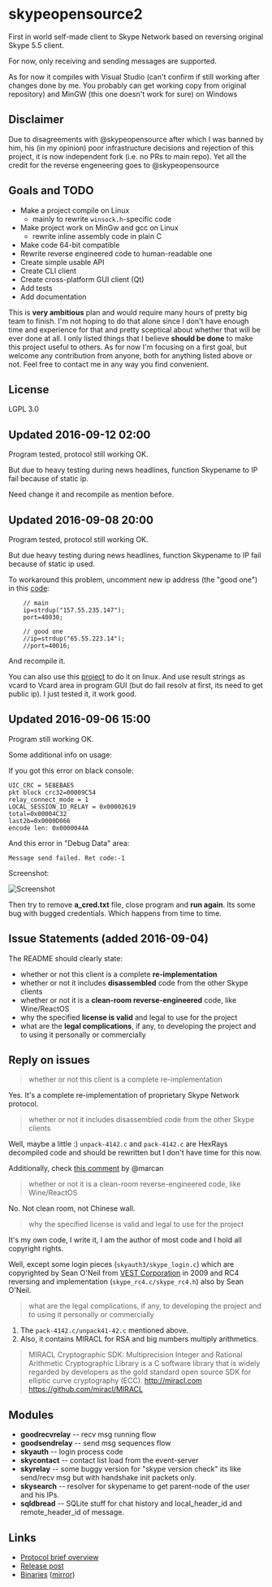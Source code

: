 # skypeopensource2

First in world self-made client to Skype Network based on reversing original Skype 5.5 client.

For now, only receiving and sending messages are supported.

As for now it compiles with Visual Studio (can't confirm if still working after changes done by me. You probably can get working copy from original repository) and MinGW (this one doesn't work for sure) on Windows 

## Disclaimer

Due to disagreements with @skypeopensource after which I was banned by him, his (in my opinion) poor infrastructure decisions and rejection of this project, it is now independent fork (i.e. no PRs to main repo). Yet all the credit for the reverse engeneering goes to @skypeopensource

## Goals and TODO
* Make a project compile on Linux
    + mainly to rewrite `winsock.h`-specific code
* Make project work on MinGw and gcc on Linux 
    + rewrite inline assembly code in plain C
* Make code 64-bit compatible
* Rewrite reverse engineered code to human-readable one
* Create simple usable API
* Create CLI client
* Create cross-platform GUI client (Qt)
* Add tests
* Add documentation


This is **very ambitious** plan and would require many hours of pretty big team to finish. I'm not hoping to do that alone since I don't have enough time and experience for that and pretty sceptical about whether that will be ever done at all. I only listed things that I believe **should be done** to make this project useful to others. As for now I'm focusing on a first goal, but welcome any contribution from anyone, both for anything listed above or not. Feel free to contact me in any way you find convenient.
## License
LGPL 3.0


## Updated 2016-09-12 02:00

Program tested, protocol still working OK.

But due to heavy testing during news headlines, function Skypename to IP fail because of static ip. 

Need change it and recompile as mention before.

## Updated 2016-09-08 20:00

Program tested, protocol still working OK.

But due heavy testing during news headlines, function Skypename to IP fail because of static ip used.

To workaround this problem, uncomment new ip address (the "good one") in this [code](https://github.com/skypeopensource/skypeopensource2/blob/master/skysearch3/skysearch3/skysearch3.c#L327):

```
    // main
    ip=strdup("157.55.235.147");
    port=40030;

    // good one
    //ip=strdup("65.55.223.14");
    //port=40016;
```

And recompile it.

You can also use this [project](https://github.com/skypeopensource/tool_linuxbuild/tree/master/skysearch2_linux) to do it on linux. And use result strings as vcard to Vcard area in program GUI (but do fail resolv at first, its need to get public ip).
I just tested it, it work good.

## Updated 2016-09-06 15:00

Program still working OK.

Some additional info on usage:

If you got this error on black console:

```
UIC_CRC = 5E8EBAE5
pkt block crc32=00009C54
relay_connect_mode = 1
LOCAL_SESSION_ID_RELAY = 0x00002619
total=0x00004C32
last2b=0x0000D066
encode len: 0x0000044A
```

And this error in "Debug Data" area:

```
Message send failed. Ret code:-1
```

Screenshot: 

![Screenshot](http://epycs.ru/pics/cred_err.png)

Then try to remove **a_cred.txt** file, close program and **run again**. 
Its some bug with bugged credentials. Which happens from time to time.

## Issue Statements (added 2016-09-04)
The README should clearly state:
* whether or not this client is a complete **re-implementation**
* whether or not it includes **disassembled** code from the other Skype clients
* whether or not it is a **clean-room reverse-engineered** code, like Wine/ReactOS
* why the specified **license is valid** and legal to use for the project
* what are the **legal complications**, if any, to developing the project and to using it personally or commercially

## Reply on issues

> whether or not this client is a complete re-implementation

Yes. It's a complete re-implementation of proprietary Skype Network protocol.

> whether or not it includes disassembled code from the other Skype clients

Well, maybe a little :) ```unpack-4142.c``` and ```pack-4142.c``` are HexRays decompiled code and should be rewritten but I don't have time for this now.

Additionally, check [this comment](https://github.com/skypeopensource/skypeopensource2/issues/2#issuecomment-244626692) by @marcan
> whether or not it is a clean-room reverse-engineered code, like Wine/ReactOS

No. Not clean room, not Chinese wall.

> why the specified license is valid and legal to use for the project

It's my own code, I write it, I am the author of most code and I hold all copyright rights.

Well, except some login pieces (```skyauth3/skype_login.c```) which are copyrighted by Sean O'Neil from [VEST Corporation](https://en.wikipedia.org/wiki/VEST) in 2009 and RC4 reversing and implementation (```skype_rc4.c/skype_rc4.h```) also by Sean O'Neil.

> what are the legal complications, if any, to developing the project and to using it personally or commercially

1. The ```pack-4142.c/unpack41-42.c``` mentioned above. 
2. Also, it contains MIRACL for RSA and big numbers multiply arithmetics. 

> MIRACL Cryptographic SDK: Multiprecision Integer and Rational Arithmetic Cryptographic Library is a C software library that is widely regarded by developers as the gold standard open source SDK for elliptic curve cryptography (ECC). http://miracl.com https://github.com/miracl/MIRACL

## Modules

* **goodrecvrelay** -- recv msg running flow
* **goodsendrelay** -- send msg sequences flow
* **skyauth** -- login process code
* **skycontact** -- contact list load from the event-server
* **skyrelay** -- some buggy version for "skype version check" its like send/recv msg but with handshake init packets only.
* **skysearch** -- resolver for skypename to get parent-node of the user and his IPs.
* **sqldbread** -- SQLite stuff for chat history and local_header_id and remote_header_id of message.

## Links

* [Protocol brief overview](http://skype-open-source2.blogspot.ru/2016/06/skype-protocol-dumps.html) 
* [Release post](http://skype-open-source2.blogspot.ru/2016/09/first-in-world-skype-network-compatible.html)
* [Binaries](http://epycs.ru/files/EpycsMessenger2_20160901.zip) ([mirror](http://yadi.sk/d/xvKhmImdugThn))
